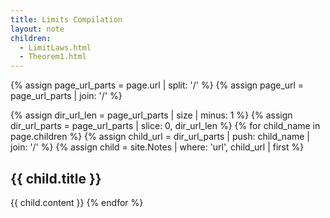 ```yaml
---
title: Limits Compilation
layout: note
children:
  - LimitLaws.html
  - Theorem1.html
---
```

{% assign page_url_parts = page.url | split: '/' %}
{% assign page_url = page_url_parts | join: '/' %}

{% assign dir_url_len = page_url_parts | size | minus: 1 %}
{% assign dir_url_parts = page_url_parts | slice: 0, dir_url_len %}
{% for child_name in page.children %}
  {% assign child_url = dir_url_parts | push: child_name  | join: '/' %}
  {% assign child = site.Notes | where: 'url', child_url | first %}
## {{ child.title }}
  {{ child.content }}
{% endfor %}
